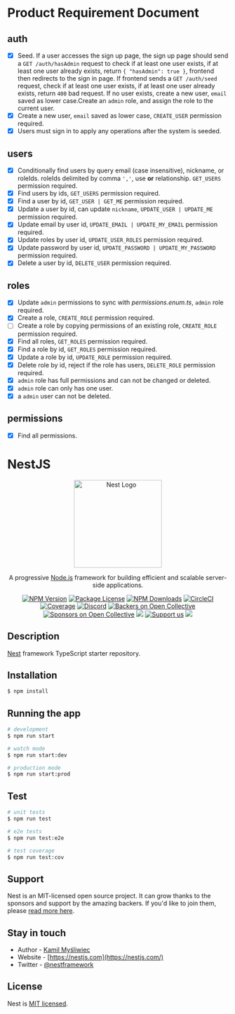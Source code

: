 # Product Requirement Document

## auth

- [x] Seed. If a user accesses the sign up page, the sign up page should send a `GET /auth/hasAdmin` request to check if at least one user exists, if at least one user already exists, return `{ "hasAdmin": true }`, frontend then redirects to the sign in page.
      If frontend sends a `GET /auth/seed` request, check if at least one user exists, if at least one user already exists, return `400` bad request. If no user exists, create a new user, `email` saved as lower case.Create an `admin` role, and assign the role to the current user.
- [x] Create a new user, `email` saved as lower case, `CREATE_USER` permission required.
- [x] Users must sign in to apply any operations after the system is seeded.

## users

- [x] Conditionally find users by query email (case insensitive), nickname, or roleIds. roleIds delimited by comma `','`, use **or** relationship. `GET_USERS` permission required.
- [x] Find users by ids, `GET_USERS` permission required.
- [x] Find a user by id, `GET_USER | GET_ME` permission required.
- [x] Update a user by id, can update `nickname`, `UPDATE_USER | UPDATE_ME` permission required.
- [x] Update email by user id, `UPDATE_EMAIL | UPDATE_MY_EMAIL` permission required.
- [x] Update roles by user id, `UPDATE_USER_ROLES` permission required.
- [x] Update password by user id, `UPDATE_PASSWORD | UPDATE_MY_PASSWORD` permission required.
- [x] Delete a user by id, `DELETE_USER` permission required.

## roles

- [x] Update `admin` permissions to sync with _permissions.enum.ts_, `admin` role required.
- [x] Create a role, `CREATE_ROLE` permission required.
- [ ] Create a role by copying permissions of an existing role, `CREATE_ROLE` permission required.
- [x] Find all roles, `GET_ROLES` permission required.
- [x] Find a role by id, `GET_ROLES` permission required.
- [x] Update a role by id, `UPDATE_ROLE` permission required.
- [x] Delete role by id, reject if the role has users, `DELETE_ROLE` permission required.
- [x] `admin` role has full permissions and can not be changed or deleted.
- [x] `admin` role can only has one user.
- [x] a `admin` user can not be deleted.

## permissions

- [x] Find all permissions.

# NestJS

<p align="center">
  <a href="http://nestjs.com/" target="blank"><img src="https://nestjs.com/img/logo-small.svg" width="200" alt="Nest Logo" /></a>
</p>

[circleci-image]: https://img.shields.io/circleci/build/github/nestjs/nest/master?token=abc123def456
[circleci-url]: https://circleci.com/gh/nestjs/nest

  <p align="center">A progressive <a href="http://nodejs.org" target="_blank">Node.js</a> framework for building efficient and scalable server-side applications.</p>
    <p align="center">
<a href="https://www.npmjs.com/~nestjscore" target="_blank"><img src="https://img.shields.io/npm/v/@nestjs/core.svg" alt="NPM Version" /></a>
<a href="https://www.npmjs.com/~nestjscore" target="_blank"><img src="https://img.shields.io/npm/l/@nestjs/core.svg" alt="Package License" /></a>
<a href="https://www.npmjs.com/~nestjscore" target="_blank"><img src="https://img.shields.io/npm/dm/@nestjs/common.svg" alt="NPM Downloads" /></a>
<a href="https://circleci.com/gh/nestjs/nest" target="_blank"><img src="https://img.shields.io/circleci/build/github/nestjs/nest/master" alt="CircleCI" /></a>
<a href="https://coveralls.io/github/nestjs/nest?branch=master" target="_blank"><img src="https://coveralls.io/repos/github/nestjs/nest/badge.svg?branch=master#9" alt="Coverage" /></a>
<a href="https://discord.gg/G7Qnnhy" target="_blank"><img src="https://img.shields.io/badge/discord-online-brightgreen.svg" alt="Discord"/></a>
<a href="https://opencollective.com/nest#backer" target="_blank"><img src="https://opencollective.com/nest/backers/badge.svg" alt="Backers on Open Collective" /></a>
<a href="https://opencollective.com/nest#sponsor" target="_blank"><img src="https://opencollective.com/nest/sponsors/badge.svg" alt="Sponsors on Open Collective" /></a>
  <a href="https://paypal.me/kamilmysliwiec" target="_blank"><img src="https://img.shields.io/badge/Donate-PayPal-ff3f59.svg"/></a>
    <a href="https://opencollective.com/nest#sponsor"  target="_blank"><img src="https://img.shields.io/badge/Support%20us-Open%20Collective-41B883.svg" alt="Support us"></a>
  <a href="https://twitter.com/nestframework" target="_blank"><img src="https://img.shields.io/twitter/follow/nestframework.svg?style=social&label=Follow"></a>
</p>
  <!--[![Backers on Open Collective](https://opencollective.com/nest/backers/badge.svg)](https://opencollective.com/nest#backer)
  [![Sponsors on Open Collective](https://opencollective.com/nest/sponsors/badge.svg)](https://opencollective.com/nest#sponsor)-->

## Description

[Nest](https://github.com/nestjs/nest) framework TypeScript starter repository.

## Installation

```bash
$ npm install
```

## Running the app

```bash
# development
$ npm run start

# watch mode
$ npm run start:dev

# production mode
$ npm run start:prod
```

## Test

```bash
# unit tests
$ npm run test

# e2e tests
$ npm run test:e2e

# test coverage
$ npm run test:cov
```

## Support

Nest is an MIT-licensed open source project. It can grow thanks to the sponsors and support by the amazing backers. If you'd like to join them, please [read more here](https://docs.nestjs.com/support).

## Stay in touch

- Author - [Kamil Myśliwiec](https://kamilmysliwiec.com)
- Website - [https://nestjs.com](https://nestjs.com/)
- Twitter - [@nestframework](https://twitter.com/nestframework)

## License

Nest is [MIT licensed](LICENSE).
